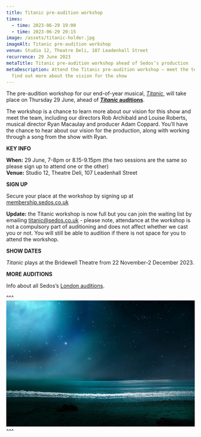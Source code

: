 ```yaml
---
title: Titanic pre-audition workshop
times:
  - time: 2023-06-29 19:00
  - time: 2023-06-29 20:15
image: /assets/titanic-holder.jpg
imageAlt: Titanic pre-audition workshop
venue: Studio 12, Theatre Deli, 107 Leadenhall Street
recurrence: 29 June 2023
metaTitle: Titanic pre-audition workshop ahead of Sedos’s production
metaDescription: Attend the Titanic pre-audition workshop – meet the team and
  find out more about the vision for the show
---
```

The pre-audition workshop for our end-of-year musical, *[Titanic](https://www.sedos.co.uk/shows/2023-titanic)*, will take place on Thursday 29 June, ahead of **[*Titanic* auditions](https://www.sedos.co.uk/events/titanic-auditions)**.

The workshop is a chance to learn more about our vision for this show and meet the team, including our directors Rob Archibald and Louise Roberts, musical director Ryan Macaulay and producer Adam Coppard. You’ll have the chance to hear about our vision for the production, along with working through a song from the show with Ryan.

**KEY INFO**

**When:** 29 June, 7-8pm or 8.15-9.15pm (the two sessions are the same so please sign up to attend one or the other)\
**Venue:** Studio 12, Theatre Deli, 107 Leadenhall Street

**SIGN UP**

Secure your place at the workshop by signing up at [membership.sedos.co.uk](https://membership.sedos.co.uk/signup/111)

**Update:** the Titanic workshop is now full but you can join the waiting list by emailing [titanic@sedos.co.uk](mailto:titanic@sedos.co.uk) - please note, attendance at the workshop is not a compulsory part of auditioning and does not affect whether we cast you or not. You will still be able to audition if there is not space for you to attend the workshop. 

**SHOW DATES**

*Titanic* plays at the Bridewell Theatre from 22 November-2 December 2023. 

**MORE AUDITIONS**

Info about all Sedos’s [London auditions](https://www.sedos.co.uk/get-involved). 

^^^
![Titanic pre-audition workshop](/assets/titanic-holder.jpg)
^^^